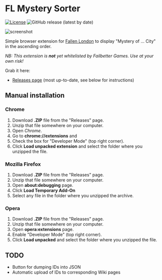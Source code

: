 # FL Mystery Sorter

[![License](https://img.shields.io/github/license/lensvol/fl-mystery-sorter)](https://github.com/lensvol/fl-mystery-sorter/blob/master/LICENSE) ![GitHub release (latest by date)](https://img.shields.io/github/v/release/lensvol/fl-mystery-sorter) 

![screenshot](https://raw.githubusercontent.com/lensvol/fl-mystery-sorter/master/screenshot.png)

Simple browser extension for [Fallen London](https://www.fallenlondon.com/) to display "Mystery of ... City" in the ascending order.

_NB: This extension is **not** yet whitelisted by Failbetter Games. Use at your own risk!_ 

Grab it here:
* [Releases page](https://github.com/lensvol/fl-mystery-sorter/releases) (most up-to-date, see below for instructions)

## Manual installation

### Chrome

1. Download **.ZIP** file from the "Releases" page.
2. Unzip that file somewhere on your computer. 
3. Open _Chrome_.
4. Go to **chrome://extensions** and 
5. Check the box for "Developer Mode" (top right corner).
6. Click **Load unpacked extension** and select the folder where you unzipped the file.

### Mozilla Firefox

1. Download **.ZIP** file from the "Releases" page.
2. Unzip that file somewhere on your computer. 
3. Open **about:debugging** page.
4. Click **Load Temporary Add-On**
5. Select any file in the folder where you unzipped the archive.

### Opera

1. Download **.ZIP** file from the "Releases" page.
2. Unzip that file somewhere on your computer.
3. Open **opera:extensions** page.
4. Enable "Developer Mode" (top right corner).
6. Click **Load unpacked** and select the folder where you unzipped the file.


## TODO

* Button for dumping IDs into JSON
* Automatic upload of IDs to corresponding Wiki pages